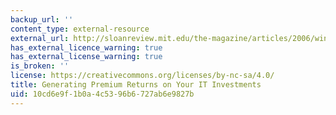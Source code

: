 ```yaml
---
backup_url: ''
content_type: external-resource
external_url: http://sloanreview.mit.edu/the-magazine/articles/2006/winter/47211/generating-premium-returns-on-your-it-investments/
has_external_licence_warning: true
has_external_license_warning: true
is_broken: ''
license: https://creativecommons.org/licenses/by-nc-sa/4.0/
title: Generating Premium Returns on Your IT Investments
uid: 10cd6e9f-1b0a-4c53-96b6-727ab6e9827b
---
```

